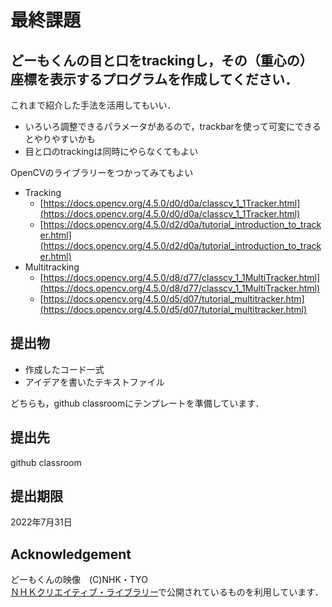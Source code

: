 # 最終課題

## どーもくんの目と口をtrackingし，その（重心の）座標を表示するプログラムを作成してください．

これまで紹介した手法を活用してもいい．
- いろいろ調整できるパラメータがあるので，trackbarを使って可変にできるとやりやすいかも
- 目と口のtrackingは同時にやらなくてもよい

OpenCVのライブラリーをつかってみてもよい
- Tracking
  - [https://docs.opencv.org/4.5.0/d0/d0a/classcv_1_1Tracker.html](https://docs.opencv.org/4.5.0/d0/d0a/classcv_1_1Tracker.html)
  - [https://docs.opencv.org/4.5.0/d2/d0a/tutorial_introduction_to_tracker.html](https://docs.opencv.org/4.5.0/d2/d0a/tutorial_introduction_to_tracker.html)
- Multitracking
  - [https://docs.opencv.org/4.5.0/d8/d77/classcv_1_1MultiTracker.html](https://docs.opencv.org/4.5.0/d8/d77/classcv_1_1MultiTracker.html)
  - [https://docs.opencv.org/4.5.0/d5/d07/tutorial_multitracker.htm](https://docs.opencv.org/4.5.0/d5/d07/tutorial_multitracker.html)
  
## 提出物

- 作成したコード一式
- アイデアを書いたテキストファイル

どちらも，github classroomにテンプレートを準備しています．

## 提出先

github classroom

## 提出期限

2022年7月31日

## Acknowledgement 

どーもくんの映像　(C)NHK・TYO  
[ＮＨＫクリエイティブ・ライブラリー](https://www2.nhk.or.jp/archives/creative/material/view.cgi?m=D0002040241_00000)で公開されているものを利用しています．

